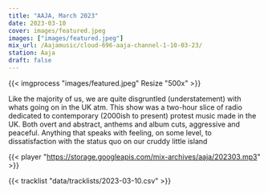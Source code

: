 ```yaml
---
title: "AAJA, March 2023"
date: 2023-03-10
cover: images/featured.jpeg
images: ["images/featured.jpeg"]
mix_url: /Aajamusic/cloud-696-aaja-channel-1-10-03-23/
station: Aaja
draft: false
---
```


{{< imgprocess "images/featured.jpeg" Resize "500x" >}}

Like the majority of us, we are quite disgruntled (understatement) with whats going on in the UK atm. This show  was a
two-hour slice of radio dedicated to contemporary (2000ish to present) protest music made in the UK. 
Both overt and abstract, anthems and album cuts, aggressive and peaceful. 
Anything that speaks with feeling, on some level, to dissatisfaction with the status quo on our cruddy little island

{{< player "https://storage.googleapis.com/mix-archives/aaja/202303.mp3" >}}

{{< tracklist "data/tracklists/2023-03-10.csv" >}}
